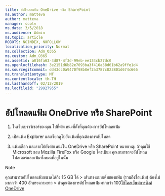 ```yaml
---
title: อัปโหลดแฟ้ม OneDrive หรือ SharePoint
ms.author: matteva
author: matteva
manager: scotv
ms.date: 3/5/2018
ms.audience: Admin
ms.topic: article
ROBOTS: NOINDEX, NOFOLLOW
localization_priority: Normal
ms.collection: Adm_O365
ms.custom: Adm_O365
ms.assetid: a016fa63-4d87-4f3d-99eb-ee134cb27dc0
ms.openlocfilehash: 3e2151d6b82e7093ba3f416a38d61b62a9ffe1d4
ms.sourcegitcommit: dd43cc0a9470f98b8ef2a3787c823801d674c666
ms.translationtype: MT
ms.contentlocale: th-TH
ms.lasthandoff: 02/12/2019
ms.locfileid: "29927955"
---
```

# <a name="upload-files-to-onedrive-or-sharepoint"></a>อัปโหลดแฟ้ม OneDrive หรือ SharePoint

1. ในเว็บเบราว์เซอร์ของคุณ ไปที่ตำแหน่งที่ตั้งที่คุณต้องการอัปโหลดแฟ้ม
    
2. เปิดแฟ้ม Explorer และเรียกดูไปยังแฟ้มที่คุณต้องการอัปโหลด
    
3. แฟ้มเลือก และลากไปยังตำแหน่งใน OneDrive หรือ SharePoint หมายเหตุ: ถ้าคุณใช้ Microsoft ขอบ Mozilla FireFox หรือ Google โครเมียม คุณสามารถจะอัปโหลดโฟลเดอร์และแฟ้มทั้งหมดที่อยู่ในนั้น
    
> [!NOTE]
>  คุณสามารถอัปโหลดแฟ้มขนาดได้ถึง 15 GB ได้ > เส้นทางแบบเต็มของแฟ้ม (รวมถึงชื่อแฟ้ม) ต้องไม่มากกว่า 400 อักขระความยาว > ถ้าคุณต้องการอัปโหลดแฟ้มมากกว่า 100[ใช้ไคลเอ็นต์การซิงค์ OneDrive](https://go.microsoft.com/fwlink/?linkid=866427) 
  

